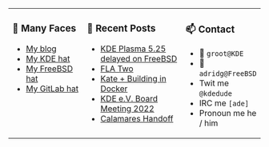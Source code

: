 
<table><tr>
  
<td valign="top" width="30%">
  
### 🙋 Many Faces

- [My blog](https://euroquis.nl/bobulate/)
- [My KDE hat](https://invent.kde.org/adridg)
- [My FreeBSD hat](https://wiki.freebsd.org/AdriaanDeGroot)
- [My GitLab hat](https://gitlab.com/adriaandegroot)
</td>

<td valign="top" width="40%">
  
### 💬 Recent Posts

<!-- BLOG-POST-LIST:START -->
- [KDE Plasma 5.25 delayed on FreeBSD](https://euroquis.nl//freebsd/2022/07/26/plasma-delay.html)
- [FLA Two](https://euroquis.nl//kde/2022/06/21/fla.html)
- [Kate + Building in Docker](https://euroquis.nl//kde/2022/06/14/kate.html)
- [KDE e.V. Board Meeting 2022](https://euroquis.nl//kde/2022/06/07/board-meeting.html)
- [Calamares Handoff](https://euroquis.nl//calamares/2022/05/29/calamares-handoff.html)
<!-- BLOG-POST-LIST:END -->
</td>

<td valign="top" width="30%">
  
### 📫 Contact

- 📧 `groot@KDE`
- 📧 `adridg@FreeBSD`
- Twit me `@kdedude`
- IRC me `[ade]`
- Pronoun me he / him
</td>

</tr></table>
